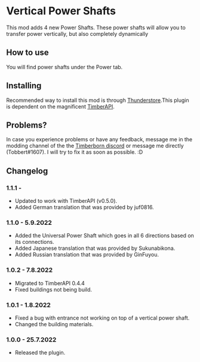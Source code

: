 # Vertical Power Shafts

This mod adds 4 new Power Shafts. These power shafts will allow you to transfer power vertically, but also completely dynamically

## How to use

You will find power shafts under the Power tab. 

## Installing

Recommended way to install this mod is through [Thunderstore](https://timberborn.thunderstore.io/).This plugin is dependent on the magnificent [TimberAPI](https://github.com/Timberborn-Modding-Central/TimberAPI).

## Problems?

In case you experience problems or have any feedback, message me in the modding channel of the the [Timberborn discord](https://discord.gg/mfbBF4cWpX) or message me directly (Tobbert#1607). I will try to fix it as soon as possible. :D

## Changelog

### 1.1.1 - 

- Updated to work with TimberAPI (v0.5.0).
- Added German translation that was provided by juf0816.

### 1.1.0 - 5.9.2022

- Added the Universal Power Shaft which goes in all 6 directions based on its connections.
- Added Japanese translation that was provided by Sukunabikona.
- Added Russian translation that was provided by GinFuyou.

### 1.0.2 - 7.8.2022

- Migrated to TimberAPI 0.4.4
- Fixed buildings not being build. 

### 1.0.1 - 1.8.2022

- Fixed a bug with entrance not working on top of a vertical power shaft.
- Changed the building materials. 

### 1.0.0 - 25.7.2022

- Released the plugin.
